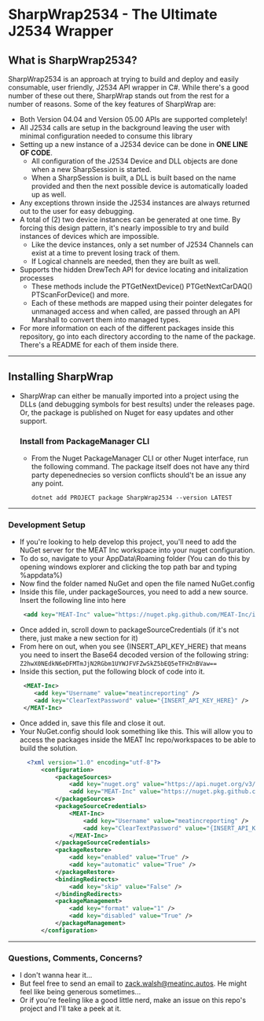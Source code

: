 # **SharpWrap2534 - The Ultimate J2534 Wrapper**

## **What is SharpWrap2534?**
SharpWrap2534 is an approach at trying to build and deploy and easily consumable, user friendly, J2534 API wrapper in C#. While there's a good number of these out there, SharpWrap stands out from the rest for a number of reasons. Some of the key features of SharpWrap are:
-  Both Version 04.04 and Version 05.00 APIs are supported completely!
-  All J2534 calls are setup in the background leaving the user with minimal configuration needed to consume this library
-  Setting up a new instance of a J2534 device can be done in **ONE LINE OF CODE**. 
   -  All configuration of the J2534 Device and DLL objects are done when a new SharpSession is started. 
   -  When a SharpSession is built, a DLL is built based on the name provided and then the next possible device is automatically loaded up as well.
- Any exceptions thrown inside the J2534 instances are always returned out to the user for easy debugging.
-  A total of (2) two device instances can be generated at one time. By forcing this design pattern, it's nearly impossible to try and build instances of devices which are impossible. 
   -  Like the device instances, only a set number of J2534 Channels can exist at a time to prevent losing track of them. 
   -  If Logical channels are needed, then they are built as well.
-  Supports the hidden DrewTech API for device locating and initalization processes 
   -   These methods include the PTGetNextDevice() PTGetNextCarDAQ() PTScanForDevice() and more.
   -   Each of these methods are mapped using their pointer delegates for unmanaged access and when called, are passed through an API Marshall to convert them into managed types.
-   For more information on each of the different packages inside this repository, go into each directory according to the name of the package. There's a README for each of them inside there.
  
---

## **Installing SharpWrap**
- SharpWrap can either be manually imported into a project using the DLLs (and debugging symbols for best results) under the releases page. Or, the package is published on Nuget for easy updates and other support.

    ### Install from PackageManager CLI
  - From the Nuget PackageManager CLI or other Nuget interface, run the following command.  The package itself does not have any third party depenednecies so version conflicts should't be an issue any any point.
    
    ` dotnet add PROJECT package SharpWrap2534 --version LATEST `
---

### **Development Setup**
- If you're looking to help develop this project, you'll need to add the NuGet server for the MEAT Inc workspace into your nuget configuration. 
- To do so, navigate to your AppData\Roaming folder (You can do this by opening windows explorer and clicking the top path bar and typing %appdata%)
- Now find the folder named NuGet and open the file named NuGet.config
- Inside this file, under packageSources, you need to add a new source. Insert the following line into here 
     ```XML 
      <add key="MEAT-Inc" value="https://nuget.pkg.github.com/MEAT-Inc/index.json/" protocolVersion="3" />
    ```
- Once added in, scroll down to packageSourceCredentials (if it's not there, just make a new section for it)
- From here on out, when you see {INSERT_API_KEY_HERE} that means you need to insert the Base64 decoded version of the following string:
 ```Z2hwX0NEdkN6eDFMTmJjN2RGbm1UYWJFVFZwSkZ5bEQ5eTFHZnBVaw==```
- Inside this section, put the following block of code into it.
   ```XML
    <MEAT-Inc>
       <add key="Username" value="meatincreporting" />
       <add key="ClearTextPassword" value="{INSERT_API_KEY_HERE}" />
    </MEAT-Inc>
    ```
 - Once added in, save this file and close it out. 
 - Your NuGet.config should look something like this. This will allow you to access the packages inside the MEAT Inc repo/workspaces to be able to build the solution.
    ```XML
      <?xml version="1.0" encoding="utf-8"?>
          <configuration>
              <packageSources>
                  <add key="nuget.org" value="https://api.nuget.org/v3/index.json" protocolVersion="3" />
                  <add key="MEAT-Inc" value="https://nuget.pkg.github.com/MEAT-Inc/index.json/" protocolVersion="3" />
              </packageSources>
              <packageSourceCredentials>
                  <MEAT-Inc>
                      <add key="Username" value="meatincreporting" />
                      <add key="ClearTextPassword" value="{INSERT_API_KEY_HERE}" />
                  </MEAT-Inc>
              </packageSourceCredentials>
              <packageRestore>
                  <add key="enabled" value="True" />
                  <add key="automatic" value="True" />
              </packageRestore>
              <bindingRedirects>
                  <add key="skip" value="False" />
              </bindingRedirects>
              <packageManagement>
                  <add key="format" value="1" />
                  <add key="disabled" value="True" />
              </packageManagement>
          </configuration> 

---

### Questions, Comments, Concerns? 
- I don't wanna hear it...
- But feel free to send an email to zack.walsh@meatinc.autos. He might feel like being generous sometimes...
- Or if you're feeling like a good little nerd, make an issue on this repo's project and I'll take a peek at it.

